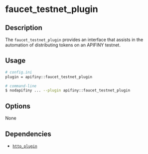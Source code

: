 # faucet_testnet_plugin

## Description

The `faucet_testnet_plugin` provides an interface that assists in the automation of distributing tokens on an APIFINY testnet.

## Usage

```sh
# config.ini
plugin = apifiny::faucet_testnet_plugin

# command-line
$ nodapifiny ... --plugin apifiny::faucet_testnet_plugin
```

## Options

None

## Dependencies

* [`http_plugin`](../http_plugin/index.md)
